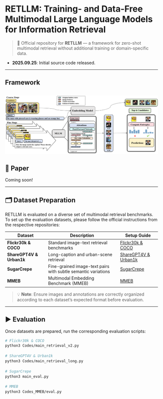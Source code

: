 # RETLLM: Training- and Data-Free Multimodal Large Language Models for Information Retrieval

> 🚀 Official repository for **RETLLM** — a framework for zero-shot multimodal retrieval without additional training or domain-specific data.

- **2025.09.25**: Initial source code released.
---
## Framework
![RETLLM Architecture](framework_.png)
---

## 📄 Paper  
Coming soon! 

---

## 🗂️ Dataset Preparation

RETLLM is evaluated on a diverse set of multimodal retrieval benchmarks. To set up the evaluation datasets, please follow the official instructions from the respective repositories:

| Dataset            | Description                                      | Setup Guide |
|--------------------|--------------------------------------------------|-------------|
| **Flickr30k & COCO** | Standard image-text retrieval benchmarks         | [Flickr30k & COCO](https://github.com/kongds/E5-V#datasets) |
| **ShareGPT4V & Urban1k** | Long-caption and urban-scene retrieval           | [ShareGPT4V & Urban1k](https://github.com/beichenzbc/Long-CLIP#evaluation) |
| **SugarCrepe**     | Fine-grained image-text pairs with subtle semantic variations | [SugarCrepe](https://github.com/RAIVNLab/sugar-crepe) |
| **MMEB**           | Multimodal Embedding Benchmark (MMEB)            | [MMEB](https://github.com/TIGER-AI-Lab/VLM2Vec#inference--evaluation) |

> 💡 **Note**: Ensure images and annotations are correctly organized according to each dataset’s expected format before evaluation.

---

## ▶️ Evaluation

Once datasets are prepared, run the corresponding evaluation scripts:

```bash
# Flickr30k & COCO
python3 Codes/main_retrieval_v2.py

# ShareGPT4V & Urban1k
python3 Codes/main_retrieval_long.py

# SugarCrepe
python3 main_eval.py

# MMEB
python3 Codes_MMEB/eval.py
